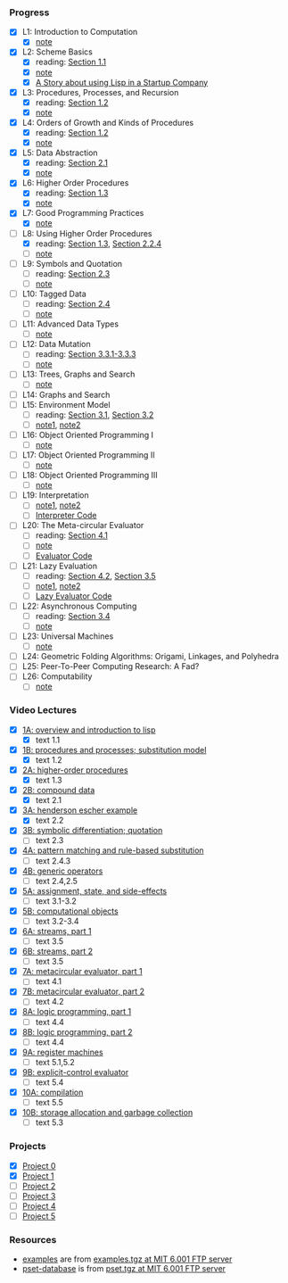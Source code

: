 ### Progress

- [x] L1: Introduction to Computation
  - [x] [note](https://ocw.mit.edu/courses/6-001-structure-and-interpretation-of-computer-programs-spring-2005/resources/lecture1webhand/)
- [x] L2: Scheme Basics
  - [x] reading: [Section 1.1](https://sicp.sorosliu.xyz/book/book-Z-H-10.html#%25_sec_1.1)
  - [x] [note](https://ocw.mit.edu/courses/6-001-structure-and-interpretation-of-computer-programs-spring-2005/resources/lecture2webhand/)
  - [x] [A Story about using Lisp in a Startup Company](https://ocw.mit.edu/courses/6-001-structure-and-interpretation-of-computer-programs-spring-2005/resources/lecture2lispstor/)
- [x] L3: Procedures, Processes, and Recursion
  - [x] reading: [Section 1.2](https://sicp.sorosliu.xyz/book/book-Z-H-11.html#%25_sec_1.2)
  - [x] [note](https://ocw.mit.edu/courses/6-001-structure-and-interpretation-of-computer-programs-spring-2005/resources/lecture3webhand/)
- [x] L4: Orders of Growth and Kinds of Procedures
  - [x] reading: [Section 1.2](https://sicp.sorosliu.xyz/book/book-Z-H-11.html#%25_sec_1.2)
  - [x] [note](https://ocw.mit.edu/courses/6-001-structure-and-interpretation-of-computer-programs-spring-2005/resources/lecture4webhand/)
- [x] L5: Data Abstraction
  - [x] reading: [Section 2.1](https://sicp.sorosliu.xyz/book/book-Z-H-14.html#%25_sec_2.1)
  - [x] [note](https://ocw.mit.edu/courses/6-001-structure-and-interpretation-of-computer-programs-spring-2005/resources/lecture5webhand/)
- [x] L6: Higher Order Procedures
  - [x] reading: [Section 1.3](https://sicp.sorosliu.xyz/book/book-Z-H-12.html#%25_sec_1.3)
  - [x] [note](https://ocw.mit.edu/courses/6-001-structure-and-interpretation-of-computer-programs-spring-2005/resources/lecture6webhand/)
- [x] L7: Good Programming Practices
  - [x] [note](https://ocw.mit.edu/courses/6-001-structure-and-interpretation-of-computer-programs-spring-2005/resources/lecture7webhand/)
- [ ] L8: Using Higher Order Procedures
  - [x] reading: [Section 1.3](https://sicp.sorosliu.xyz/book/book-Z-H-12.html#%25_sec_1.3), [Section 2.2.4](https://sicp.sorosliu.xyz/book/book-Z-H-15.html#%25_sec_2.2.4)
  - [ ] [note](https://ocw.mit.edu/courses/6-001-structure-and-interpretation-of-computer-programs-spring-2005/resources/lecture8webhand/)
- [ ] L9: Symbols and Quotation
  - [ ] reading: [Section 2.3](https://sicp.sorosliu.xyz/book/book-Z-H-16.html#%25_sec_2.3)
  - [ ] [note](https://ocw.mit.edu/courses/6-001-structure-and-interpretation-of-computer-programs-spring-2005/resources/lecture9webhand/)
- [ ] L10: Tagged Data
  - [ ] reading: [Section 2.4](https://sicp.sorosliu.xyz/book/book-Z-H-17.html#%25_sec_2.4)
  - [ ] [note](https://ocw.mit.edu/courses/6-001-structure-and-interpretation-of-computer-programs-spring-2005/resources/lecture10webhan/)
- [ ] L11: Advanced Data Types
  - [ ] [note](https://ocw.mit.edu/courses/6-001-structure-and-interpretation-of-computer-programs-spring-2005/resources/lecture11webhan/)
- [ ] L12: Data Mutation
  - [ ] reading: [Section 3.3.1-3.3.3](https://sicp.sorosliu.xyz/book/book-Z-H-22.html#%25_sec_3.3)
  - [ ] [note](https://ocw.mit.edu/courses/6-001-structure-and-interpretation-of-computer-programs-spring-2005/resources/lecture12webhan/)
- [ ] L13: Trees, Graphs and Search
  - [ ] [note](https://ocw.mit.edu/courses/6-001-structure-and-interpretation-of-computer-programs-spring-2005/resources/lecture13webhan/)
- [ ] L14: Graphs and Search
- [ ] L15: Environment Model
  - [ ] reading: [Section 3.1](https://sicp.sorosliu.xyz/book/book-Z-H-20.html#%25_sec_3.1), [Section 3.2](https://sicp.sorosliu.xyz/book/book-Z-H-21.html#%25_sec_3.2)
  - [ ] [note1](https://ocw.mit.edu/courses/6-001-structure-and-interpretation-of-computer-programs-spring-2005/resources/lecture15webhan/), [note2](https://ocw.mit.edu/courses/6-001-structure-and-interpretation-of-computer-programs-spring-2005/resources/lecture15webha2/)
- [ ] L16: Object Oriented Programming I
  - [ ] [note](https://ocw.mit.edu/courses/6-001-structure-and-interpretation-of-computer-programs-spring-2005/resources/lecture16webhan/)
- [ ] L17: Object Oriented Programming II
  - [ ] [note](https://ocw.mit.edu/courses/6-001-structure-and-interpretation-of-computer-programs-spring-2005/resources/lecture17_webhan/)
- [ ] L18: Object Oriented Programming III
  - [ ] [note](https://ocw.mit.edu/courses/6-001-structure-and-interpretation-of-computer-programs-spring-2005/resources/lecture18_webhan/)
- [ ] L19: Interpretation
  - [ ] [note1](https://ocw.mit.edu/courses/6-001-structure-and-interpretation-of-computer-programs-spring-2005/resources/lecture19webhan/), [note2](https://ocw.mit.edu/courses/6-001-structure-and-interpretation-of-computer-programs-spring-2005/resources/lecture19webha2/)
  - [ ] [Interpreter Code](https://ocw.mit.edu/courses/6-001-structure-and-interpretation-of-computer-programs-spring-2005/resources/lecture19interco/)
- [ ] L20: The Meta-circular Evaluator
  - [ ] reading: [Section 4.1](https://sicp.sorosliu.xyz/book/book-Z-H-26.html#%25_sec_4.1)
  - [ ] [note](https://ocw.mit.edu/courses/6-001-structure-and-interpretation-of-computer-programs-spring-2005/resources/lecture20webhan/)
  - [ ] [Evaluator Code](https://ocw.mit.edu/courses/6-001-structure-and-interpretation-of-computer-programs-spring-2005/resources/lecture20evalco/)
- [ ] L21: Lazy Evaluation
  - [ ] reading: [Section 4.2](https://sicp.sorosliu.xyz/book/book-Z-H-27.html#%25_sec_4.2), [Section 3.5](https://sicp.sorosliu.xyz/book/book-Z-H-24.html#%25_sec_3.5)
  - [ ] [note1](https://ocw.mit.edu/courses/6-001-structure-and-interpretation-of-computer-programs-spring-2005/resources/lecture21webhan/), [note2](https://ocw.mit.edu/courses/6-001-structure-and-interpretation-of-computer-programs-spring-2005/resources/lecture21webha2/)
  - [ ] [Lazy Evaluator Code](https://ocw.mit.edu/courses/6-001-structure-and-interpretation-of-computer-programs-spring-2005/resources/lecture21lazyeva/)
- [ ] L22: Asynchronous Computing
  - [ ] reading: [Section 3.4](https://sicp.sorosliu.xyz/book/book-Z-H-23.html#%25_sec_3.4)
  - [ ] [note](https://ocw.mit.edu/courses/6-001-structure-and-interpretation-of-computer-programs-spring-2005/resources/lecture22webhan/)
- [ ] L23: Universal Machines
  - [ ] [note](https://ocw.mit.edu/courses/6-001-structure-and-interpretation-of-computer-programs-spring-2005/resources/lecture23webhan/)
- [ ] L24: Geometric Folding Algorithms: Origami, Linkages, and Polyhedra
- [ ] L25: Peer-To-Peer Computing Research: A Fad?
- [ ] L26: Computability
  - [ ] [note](https://ocw.mit.edu/courses/6-001-structure-and-interpretation-of-computer-programs-spring-2005/resources/lecture26webhan/)

### Video Lectures

- [x] [1A: overview and introduction to lisp](https://www.youtube.com/watch?v=-J_xL4IGhJA)
  - [x] text 1.1
- [x] [1B: procedures and processes; substitution model](https://www.youtube.com/watch?v=V_7mmwpgJHU)
  - [x] text 1.2
- [x] [2A: higher-order procedures](https://www.youtube.com/watch?v=eJeMOEiHv8c)
  - [x] text 1.3
- [x] [2B: compound data](https://www.youtube.com/watch?v=DrFkf-T-6Co)
  - [x] text 2.1
- [x] [3A: henderson escher example](https://www.youtube.com/watch?v=PEwZL3H2oKg)
  - [x] text 2.2
- [x] [3B: symbolic differentiation; quotation](https://www.youtube.com/watch?v=bV87UzKMRtE)
  - [ ] text 2.3
- [x] [4A: pattern matching and rule-based substitution](https://www.youtube.com/watch?v=_fXQ1SwKjDg)
  - [ ] text 2.4.3
- [x] [4B: generic operators](https://www.youtube.com/watch?v=OscT4N2qq7o)
  - [ ] text 2.4,2.5
- [x] [5A: assignment, state, and side-effects](https://www.youtube.com/watch?v=dO1aqPBJCPg)
  - [ ] text 3.1-3.2
- [x] [5B: computational objects](https://www.youtube.com/watch?v=yedzRWhi-9E)
  - [ ] text 3.2-3.4
- [x] [6A: streams, part 1](https://www.youtube.com/watch?v=JkGKLILLy0I)
  - [ ] text 3.5
- [x] [6B: streams, part 2](https://www.youtube.com/watch?v=qp05AtXbOP0)
  - [ ] text 3.5
- [x] [7A: metacircular evaluator, part 1](https://www.youtube.com/watch?v=aAlR3cezPJg)
  - [ ] text 4.1
- [x] [7B: metacircular evaluator, part 2](https://www.youtube.com/watch?v=QVEOq5k6Xi0)
  - [ ] text 4.2
- [x] [8A: logic programming, part 1](https://www.youtube.com/watch?v=rCqMiPk1BJE)
  - [ ] text 4.4
- [x] [8B: logic programming, part 2](https://www.youtube.com/watch?v=GReBwkGFZcs)
  - [ ] text 4.4
- [x] [9A: register machines](https://www.youtube.com/watch?v=cIc8ZBMcqAc)
  - [ ] text 5.1,5.2
- [x] [9B: explicit-control evaluator](https://www.youtube.com/watch?v=Z8-qWEEwTCk)
  - [ ] text 5.4
- [x] [10A: compilation](https://www.youtube.com/watch?v=TqO6V3qR9Ws)
  - [ ] text 5.5
- [x] [10B: storage allocation and garbage collection](https://www.youtube.com/watch?v=AbK4bZhUk48)
  - [ ] text 5.3

### Projects

- [x] [Project 0](https://ocw.mit.edu/courses/6-001-structure-and-interpretation-of-computer-programs-spring-2005/resources/project0/)
- [x] [Project 1](https://ocw.mit.edu/courses/6-001-structure-and-interpretation-of-computer-programs-spring-2005/resources/project1/)
- [ ] [Project 2](https://ocw.mit.edu/courses/6-001-structure-and-interpretation-of-computer-programs-spring-2005/resources/project2/)
- [ ] [Project 3](https://ocw.mit.edu/courses/6-001-structure-and-interpretation-of-computer-programs-spring-2005/resources/web/)
- [ ] [Project 4](https://ocw.mit.edu/courses/6-001-structure-and-interpretation-of-computer-programs-spring-2005/resources/st05project4/)
- [ ] [Project 5](https://ocw.mit.edu/courses/6-001-structure-and-interpretation-of-computer-programs-spring-2005/resources/project5_eval/)

### Resources

- [examples](./examples/) are from [examples.tgz at MIT 6.001 FTP server](https://groups.csail.mit.edu/mac/ftpdir/6.001/)
- [pset-database](./pset-database/) is from [pset.tgz at MIT 6.001 FTP server](https://groups.csail.mit.edu/mac/ftpdir/6.001/)